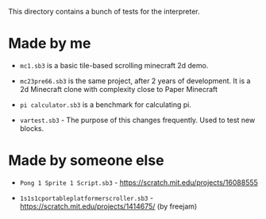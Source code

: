 This directory contains a bunch of tests for the interpreter.

# Made by me

- `mc1.sb3` is a basic tile-based scrolling minecraft 2d demo.

- `mc23pre66.sb3` is the same project, after 2 years of development. It is a 2d Minecraft clone with complexity close to Paper Minecraft

- `pi calculator.sb3` is a benchmark for calculating pi.

- `vartest.sb3` - The purpose of this changes frequently. Used to test new blocks.

# Made by someone else

- `Pong 1 Sprite 1 Script.sb3` - https://scratch.mit.edu/projects/16088555

- `1s1s1cportableplatformerscroller.sb3` - https://scratch.mit.edu/projects/1414675/ (by freejam)
